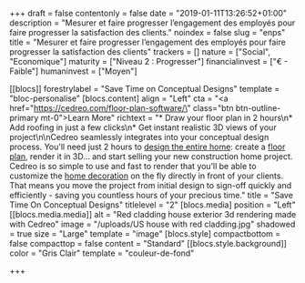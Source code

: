 +++
draft = false
contentonly = false
date = "2019-01-11T13:26:52+01:00"
description = "Mesurer et faire progresser l’engagement des employés pour faire progresser la satisfaction des clients."
noindex = false
slug = "enps"
title = "Mesurer et faire progresser l’engagement des employés pour faire progresser la satisfaction des clients"
trackers = []
nature = ["Social", "Economique"]
maturity = ["Niveau 2 : Progresser"]
financialinvest = ["€ - Faible"]
humaninvest = ["Moyen"]

[[blocs]]
forestrylabel = "Save Time on Conceptual Designs"
template = "bloc-personalise"
[blocs.content]
align = "Left"
cta = "<a href=\"https://cedreo.com/floor-plan-software/\" class=\"btn btn-outline-primary mt-0\">Learn More</a>"
richtext = "* Draw your floor plan in 2 hours\n* Add roofing in just a few clicks\n* Get instant realistic 3D views of your project\n\nCedreo seamlessly integrates into your conceptual design process. You'll need just 2 hours to [design the entire home](/): create a [floor plan](/floor-plan-software/), render it in 3D… and start selling your new construction home project. Cedreo is so simple to use and fast to render that you’ll be able to customize the [home decoration](/home-decorating-software/) on the fly directly in front of your clients. That means you move the project from initial design to sign-off quickly and efficiently - saving you countless hours of your precious time."
title = "Save Time On Conceptual Designs"
titlelevel = "2"
[blocs.media]
position = "Left"
[[blocs.media.media]]
alt = "Red cladding house exterior 3d rendering made with Cedreo"
image = "/uploads/US house with red cladding.jpg"
shadowed = true
size = "Large"
template = "image"
[blocs.style]
compactbottom = false
compacttop = false
content = "Standard"
[[blocs.style.background]]
color = "Gris Clair"
template = "couleur-de-fond"

+++
